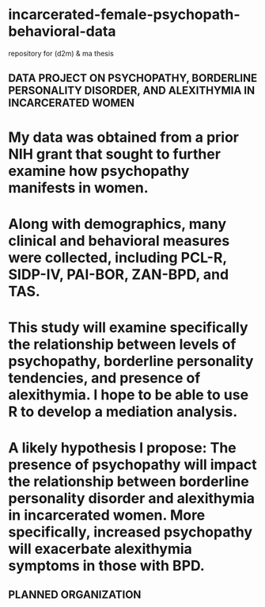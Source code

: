 # incarcerated-female-psychopath-behavioral-data
repository for (d2m) &amp; ma thesis

## DATA PROJECT ON PSYCHOPATHY, BORDERLINE PERSONALITY DISORDER, AND ALEXITHYMIA IN INCARCERATED WOMEN

# My data was obtained from a prior NIH grant that sought to further examine how psychopathy manifests in women.

# Along with demographics, many clinical and behavioral measures were collected, including PCL-R, SIDP-IV, PAI-BOR, ZAN-BPD, and TAS.

# This study will examine specifically the relationship between levels of psychopathy, borderline personality tendencies, and presence of alexithymia. I hope to be able to use R to develop a mediation analysis.

# A likely hypothesis I propose: The presence of psychopathy will impact the relationship between borderline personality disorder and alexithymia in incarcerated women. More specifically, increased psychopathy will exacerbate alexithymia symptoms in those with BPD.

## PLANNED ORGANIZATION

